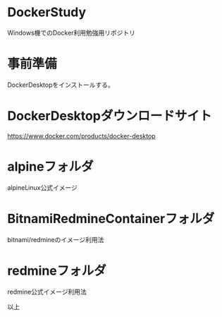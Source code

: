 # DockerStudy
Windows機でのDocker利用勉強用リポジトリ

# 事前準備
DockerDesktopをインストールする。

# DockerDesktopダウンロードサイト
https://www.docker.com/products/docker-desktop

# alpineフォルダ
alpineLinux公式イメージ

# BitnamiRedmineContainerフォルダ
bitnami/redmineのイメージ利用法

# redmineフォルダ
redmine公式イメージ利用法

以上